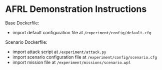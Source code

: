 # AFRL Demonstration Instructions

Base Dockerfile:

* import default configuration file at `/experiment/config/default.cfg`

Scenario Dockerfile:

* import attack script at `/experiment/attack.py`
* import scenario configuration file at `/experiment/config/scenario.cfg`
* import mission file at `/experiment/missions/scenario.wpl`
